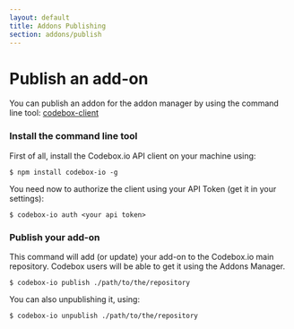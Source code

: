 ```yaml
---
layout: default
title: Addons Publishing
section: addons/publish
---
```


# Publish an add-on

You can publish an addon for the addon manager by using the command line tool: [codebox-client](https://github.com/FriendCode/codebox-client)

### Install the command line tool

First of all, install the Codebox.io API client on your machine using:

```
$ npm install codebox-io -g
```

You need now to authorize the client using your API Token (get it in your settings):

```
$ codebox-io auth <your api token>
```

### Publish your add-on

This command will add (or update) your add-on to the Codebox.io main repository. Codebox users will be able to get it using the Addons Manager.

```
$ codebox-io publish ./path/to/the/repository
```

You can also unpublishing it, using:

```
$ codebox-io unpublish ./path/to/the/repository
```
